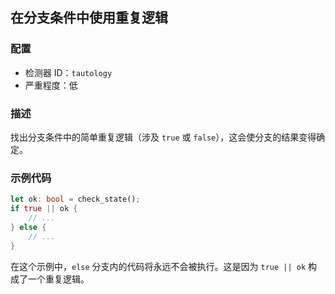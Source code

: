 
## 在分支条件中使用重复逻辑

### 配置

* 检测器 ID：`tautology`
* 严重程度：低

### 描述

找出分支条件中的简单重复逻辑（涉及 `true` 或 `false`），这会使分支的结果变得确定。

### 示例代码

```rust
let ok: bool = check_state();
if true || ok {
    // ...
} else {
    // ...
}
```

在这个示例中，`else` 分支内的代码将永远不会被执行。这是因为 `true || ok` 构成了一个重复逻辑。
